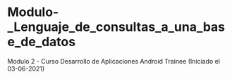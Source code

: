 # Modulo-_Lenguaje_de_consultas_a_una_base_de_datos
Modulo 2 - Curso Desarrollo de Aplicaciones Android Trainee (Iniciado el 03-06-2021)
